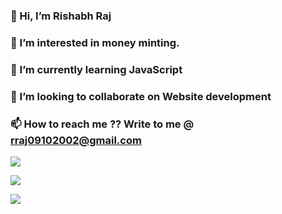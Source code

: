 ### 👋 Hi, I’m Rishabh Raj
### 👀 I’m interested in money minting.
### 🌱 I’m currently learning JavaScript
### 💞️ I’m looking to collaborate on Website development
### 📫 How to reach me ?? Write to me @ rraj09102002@gmail.com

<!---
aerraj/aerraj is a ✨ special ✨ repository because its `README.md` (this file) appears on your GitHub profile.
You can click the Preview link to take a look at your changes.
--->



![](https://github-readme-stats.vercel.app/api?username=aerraj&show_icons=true&theme=tokyonight&locale=en)


![](https://github-readme-stats.vercel.app/api/top-langs/?username=aerraj&layout=compact&theme=vue-dark&locale=en )


![](https://github-readme-streak-stats.herokuapp.com/?user=aerraj&theme=dark&theme=vue-dark)
